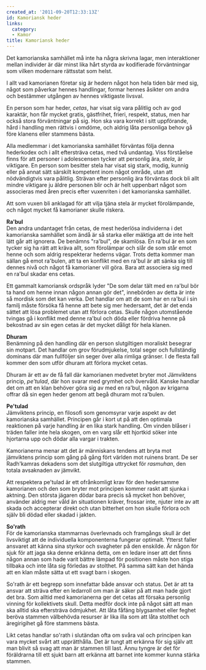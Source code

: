 ```yaml
---
created_at: '2011-09-20T12:33:13Z'
id: Kamoriansk heder
links:
  category:
  - Kamor
title: Kamoriansk heder
---
```


Det kamorianska samhället må inte ha några skrivna lagar, men interaktioner mellan individer är där
minst lika hårt styrda av kodifierade förväntningar som vilken modernare rättsstat som helst.

I allt vad kamorianen företar sig är hedern något hon hela tiden bär med sig, något som påverkar
hennes handlingar, formar hennes åsikter om andra och bestämmer utgången av hennes viktigaste
livsval.

En person som har heder, *cetas*, har visat sig vara pålitlig och av god karaktär, hon får mycket
gratis, gästfrihet, frieri, respekt, status, men har också stora förväntningar på sig. Hon ska vara
korrekt i sitt uppförande, hård i handling men rättvis i omdöme, och aldrig låta personliga behov gå
före klanens eller stammens bästa.

Alla medlemmar i det kamorianska samhället förväntas följa denna hederkodex och i allt eftersträva
cetas, med två undantag. Viss förståelse finns för att personer i adolescensen tycker att personlig
ära, *stela*, är viktigare. En person som besitter stela har visat sig stark, modig, kunnig eller på
annat sätt särskilt kompetent inom något område, utan att nödvändigtvis vara pålitlig. Strävan efter
personlig ära förväntas dock bli allt mindre viktigare ju äldre personen blir och är helt uppenbart
något som associeras med åren precis efter vuxenriten i det kamorianska samhället.

Att som vuxen bli anklagad för att vilja tjäna stela är mycket förolämpande, och något mycket få
kamorianer skulle riskera.

**Ra'bul**\
Den andra undantaget från cetas, de mest hederlösa individerna i det kamorianska samhället som ändå
är så starka eller mäktiga att de inte helt lätt går att ignorera. De benämns "ra'bul", de skamlösa.
En ra'bul är en som tycker sig ha rätt att kräva allt, som förolämpar och slår de som står emot
henne och som aldrig respekterar hederns vägar. Trots detta kommer man sällan gå emot ra'bulen, att
ta en konflikt med en ra'bul är att sänka sig till dennes nivå och något få kamorianer vill göra.
Bara att associera sig med en ra'bul skadar ens cetas.

Ett gammalt kamoriansk ordspråk lyder "De som delar tält med en ra'bul bör ta hand om henne innan
någon annan gör det", innebörden av detta är inte så mordisk som det kan verka. Det handlar om att
de som har en ra'bul i sin familj måste försöka få henne att bete sig mer hedersamt, det är det enda
sättet att lösa problemet utan att förlora cetas. Skulle någon utomstående tvingas gå i konflikt med
denne ra'bul och döda eller fördriva henne på bekostnad av sin egen cetas är det mycket dåligt för
hela klanen.

**Dhuram**\
Benämning på den handling där en person slutgiltigen moraliskt besegrar sin motpart. Det handlar om
grov förudmjukelse, total seger och fullständig dominans där man fullföljer sin seger över alla
rimliga gränser. I de flesta fall kommer den som utför dhuram att förlora mycket cetas.

Dhuram är ett av de få fall där kamorianen medvetet bryter mot Jämviktens princip, *pe'tulad*, där
hon svarar med grymhet och övervåld. Kanske handlar det om att en klan behöver göra sig av med en
ra'bul, någon av krigarna offrar då sin egen heder genom att begå dhuram mot ra'bulen.

**Pe'tulad**\
Jämviktens princip, en filosofi som genomsyrar varje aspekt av det kamorianska samhället. Principen
går i kort ut på att den optimala reaktionen på varje handling är en lika stark handling. Om vinden
blåser i träden faller inte hela skogen, om en varg slår ett hjortkid söker inte hjortarna upp och
dödar alla vargar i trakten.

Kamorianerna menar att det är människans tendens att bryta mot jämviktens princip som gång på gång
fört världen mot ruinens brant. De ser Radh'kamras dekadens som det slutgiltiga uttrycket för
*rasmuhan*, den totala avsaknaden av jämvikt.

Att respektera pe'tulad är ett ofrånkomligt krav för den hedersamme kamorianen och den som bryter
mot principen kommer raskt att sjunka i aktning. Den största jägaren dödar bara precis så mycket hon
behöver, använder aldrig mer våld än situationen kräver, frossar inte, njuter inte av att skada och
accepterar direkt och utan bitterhet om hon skulle förlora och själv bli dödad eller skadad i
jakten.

**So'rath**\
För de kamorianska stammarnas överlevnads och framgångs skull är det livsviktigt att de individuella
komponenterna fungerar optimalt. Ytterst faller ansvaret att känna sina styrkor och svagheter på den
enskilde. Är någon för sjuk för att jaga ska denne erkänna detta, om en ledare inser att det finns
någon annan som hade varit bättre lämpad för positionen måste hon stiga tillbaka och inte låta sig
förledas av stolthet. På samma sätt kan det hända att en klan måste sätta ut ett svagt barn i
skogen.

So'rath är ett begrepp som innefattar både ansvar och status. Det är att ta ansvar att sträva efter
en ledarroll om man är säker på att man hade gjort det bra. Som alltid med kamorianerna ger det
cetas att försaka personlig vinning för kollektivets skull. Detta medför dock inte på något sätt att
man ska alltid ska eftersträva ödmjukhet. Att låta fåfäng blygsamhet eller feghet beröva stammen
välbehövda resurser är lika illa som att låta stolthet och äregirigihet gå före stammens bästa.

Likt cetas handlar so'rath i slutändan ofta om svåra val och principen kan vara mycket svårt att
upprätthålla. Det är tungt att erkänna för sig själv att man blivit så svag att man är stammen till
last. Ännu tyngre är det för föräldrarna till ett sjukt barn att erkänna att barnet inte kommer
kunna stärka stammen.